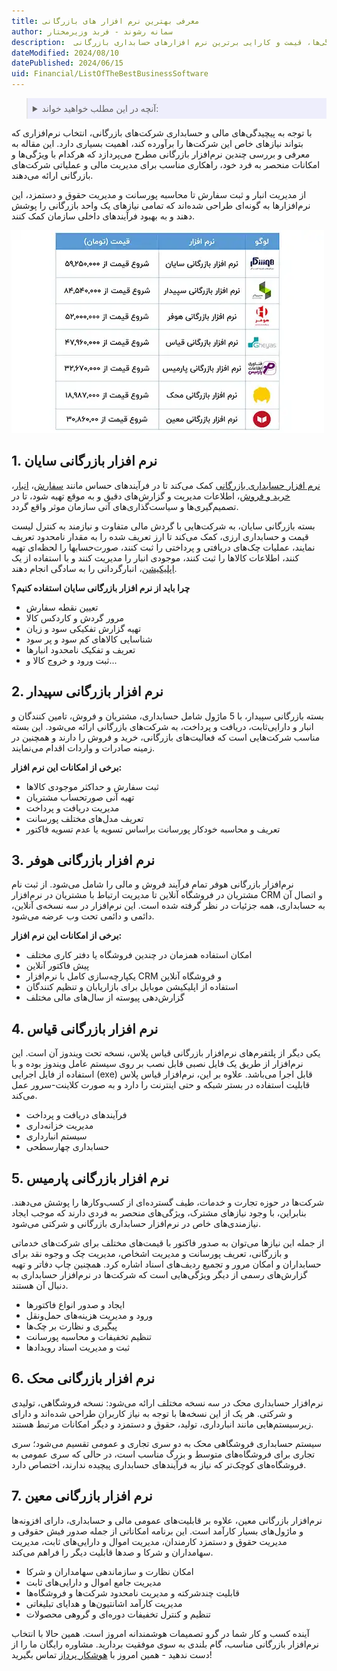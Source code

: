 ```yaml
---
title: معرفی بهترین نرم افزار های بازرگانی
author: سمانه رشوند - فربد وزیرمختار
description:  جامع‌ترین راهنمای انتخاب بهترین نرم افزارهای کاربردی بازرگانی برای کسب و کارهای ایرانی. مقایسه ویژگی‌ها، قیمت و کارایی برترین نرم افزارهای حسابداری بازرگانی
dateModified: 2024/08/10
datePublished: 2024/06/15
uid: Financial/ListOfTheBestBusinessSoftware
---
```


<blockquote style="background-color:#eeeefc; padding:0.5rem">
<details>
  <summary>آنچه در این مطلب خواهید خواند:</summary>
    <li>نرم افزار بازرگانی سایان</li>
    <li>نرم افزار بازرگانی سپیدار</li>
    <li>نرم افزار بازرگانی هوفر</li>
    <li>نرم افزار بازرگانی قیاس</li>
    <li>نرم افزار بازرگانی پارمیس</li>
    <li>نرم افزار بازرگانی پیوست</li>
    <li>نرم افزار بازرگانی معین</li>
</details>
</blockquote>
با توجه به پیچیدگی‌های مالی و حسابداری شرکت‌های بازرگانی، انتخاب نرم‌افزاری که بتواند نیازهای خاص این شرکت‌ها را برآورده کند، اهمیت بسیاری دارد. این مقاله به معرفی و بررسی چندین نرم‌افزار بازرگانی مطرح می‌پردازد که هرکدام با ویژگی‌ها و امکانات منحصر به فرد خود، راهکاری مناسب برای مدیریت مالی و عملیاتی شرکت‌های بازرگانی ارائه می‌دهند.

 از مدیریت انبار و ثبت سفارش تا محاسبه پورسانت و مدیریت حقوق و دستمزد، این نرم‌افزارها به گونه‌ای طراحی شده‌اند که تمامی نیازهای یک واحد بازرگانی را پوشش دهند و به بهبود فرآیندهای داخلی سازمان کمک کنند.

![لیست بهترین نرم افزارهای حسابداری بازرگانی](./Images/ListOfTheBestBusinessSoftwareTable.webp)

## 1. نرم افزار بازرگانی سایان

<a href="https://www.hooshkar.com/Software/Sayan/Package/Commerce" target="_blank">نرم افزار حسابداری بازرگانی</a> کمک می‌کند تا در فرآیندهای حساس مانند <a href="https://www.hooshkar.com/Software/Sayan/Module/CustomerOrders" target="_blank">سفارش</a>، <a href="https://www.hooshkar.com/Software/Sayan/Module/Inventory" target="_blank">انبار</a>، <a href="https://www.hooshkar.com/Software/Sayan/Module/PurchaseAndSale" target="_blank">خرید و فروش</a>، اطلاعات مدیریت و گزارش‌های دقیق و به موقع تهیه شود، تا در تصمیم‌گیری‌ها و سیاست‌گذاری‌های آتی سازمان موثر واقع گردد. 

بسته بازرگانی سایان، به شرکت‌هایی با گردش مالی‌ متفاوت و نیازمند به کنترل لیست قیمت و حسابداری ارزی، کمک می‌کند تا ارز تعریف شده را به مقدار نامحدود تعریف نمایند، عملیات چک‌های دریافتی و پرداختی را ثبت کنند، صورت‌حسابها را لحظه‌ای تهیه کنند، اطلاعات کالاها را ثبت کنند، موجودی انبار را مدیریت کنند و با استفاده از یک <a href="https://www.hooshkar.com/Software/Sayan/Module/Application" target="_blank">اپلیکیشن</a>، انبارگردانی را به سادگی انجام دهند.

**چرا باید از نرم افزار بازرگانی سایان استفاده کنیم؟**

-	تعیین نقطه سفارش 
-	مرور گردش و کاردکس کالا 
-	تهیه گزارش تفکیکی سود و زیان
-	شناسایی کالاهای کم سود و پر سود 
-	تعریف و تفکیک نامحدود انبارها
-	ثبت ورود و خروج کالا و... 


## 2.	نرم افزار بازرگانی سپیدار

بسته بازرگانی سپیدار، با 5 ماژول شامل حسابداری، مشتریان و فروش، تامین کنندگان و انبار و دارایی‌ثابت، دریافت و پرداخت، به شرکت‌های بازرگانی ارائه می‌شود. این بسته مناسب شرکت‌هایی است که فعالیت‌های بازرگانی، خرید و فروش را دارند و همچنین در زمینه صادرات و واردات اقدام می‌نمایند.

**برخی از امکانات این نرم افزار:**

-	ثبت سفارش و حداکثر موجودی کالاها
-	تهیه آنی صورتحساب مشتریان
-	مدیریت دریافت و پرداخت
-	تعریف مدل‌های مختلف پورسانت
-	تعریف و محاسبه خودکار پورسانت براساس تسویه یا عدم تسویه فاکتور

## 3.	نرم افزار بازرگانی هوفر

نرم‌افزار بازرگانی هوفر تمام فرآیند فروش و مالی را شامل می‌شود. از ثبت نام مشتریان در فروشگاه آنلاین تا مدیریت ارتباط با مشتریان در نرم‌افزار CRM و اتصال آن به حسابداری، همه جزئیات در نظر گرفته شده است. این نرم‌افزار در سه نسخه‌ی آنلاین، دائمی و دائمی تحت وب عرضه می‌شود.

**برخی از امکانات این نرم افزار:**

-	امکان استفاده همزمان در چندین فروشگاه یا دفتر کاری مختلف
-	پیش فاکتور آنلاین
-	یکپارچه‌سازی کامل با نرم‌افزار CRM و فروشگاه آنلاین
-	استفاده از اپلیکیشن موبایل برای بازاریابان و تنظیم کنندگان
-	گزارش‌دهی پیوسته از سال‌های مالی مختلف

## 4. نرم افزار بازرگانی قیاس 
یکی دیگر از پلتفرم‌های نرم‌افزار بازرگانی قیاس پلاس، نسخه تحت ویندوز آن است. این نرم‌افزار از طریق یک فایل نصبی قابل نصب بر روی سیستم عامل ویندوز بوده و با استفاده از فایل اجرایی (exe) قابل اجرا می‌باشد. علاوه بر این، نرم‌افزار قیاس پلاس قابلیت استفاده در بستر شبکه و حتی اینترنت را دارد و به صورت کلاینت-سرور عمل می‌کند.

-	فرآیندهای دریافت و پرداخت
-	مدیریت خزانه‌داری
-	سیستم انبارداری
-	حسابداری چهارسطحی

## 5. نرم افزار بازرگانی پارمیس 
شرکت‌ها در حوزه تجارت و خدمات، طیف گسترده‌ای از کسب‌وکارها را پوشش می‌دهند. بنابراین، با وجود نیازهای مشترک، ویژگی‌های منحصر به فردی دارند که موجب ایجاد نیازمندی‌های خاص در نرم‌افزار حسابداری بازرگانی و شرکتی می‌شود. 

از جمله این نیازها می‌توان به صدور فاکتور با قیمت‌های مختلف برای شرکت‌های خدماتی و بازرگانی، تعریف پورسانت و مدیریت اشخاص، مدیریت چک و وجوه نقد برای حسابداران و امکان مرور و تجمیع ردیف‌های اسناد اشاره کرد. همچنین چاپ دفاتر و تهیه گزارش‌های رسمی از دیگر ویژگی‌هایی است که شرکت‌ها در نرم‌افزار حسابداری به دنبال آن هستند.

-	ایجاد و صدور انواع فاکتورها
-	ورود و مدیریت هزینه‌های حمل‌ونقل
-	پیگیری و نظارت بر چک‌ها
-	تنظیم تخفیفات و محاسبه پورسانت
-	ثبت و مدیریت اسناد رویدادها

## 6. نرم افزار بازرگانی محک

نرم‌افزار حسابداری محک در سه نسخه مختلف ارائه می‌شود: نسخه فروشگاهی، تولیدی و شرکتی. هر یک از این نسخه‌ها با توجه به نیاز کاربران طراحی شده‌اند و دارای زیرسیستم‌هایی مانند انبارداری، تولید، حقوق و دستمزد و دیگر امکانات مرتبط هستند.

 سیستم حسابداری فروشگاهی محک به دو سری تجاری و عمومی تقسیم می‌شود؛ سری تجاری برای فروشگاه‌های متوسط و بزرگ مناسب است، در حالی که سری عمومی به فروشگاه‌های کوچک‌تر که نیاز به فرآیندهای حسابداری پیچیده ندارند، اختصاص دارد.

## 7.	نرم افزار بازرگانی معین
نرم‌افزار بازرگانی معین، علاوه بر قابلیت‌های عمومی مالی و حسابداری، دارای افزونه‌ها و ماژول‌های بسیار کارآمد است. این برنامه امکاناتی از جمله صدور فیش حقوقی و مدیریت حقوق و دستمزد کارمندان، مدیریت اموال و دارایی‌های ثابت، مدیریت سهامداران و شرکا و صدها قابلیت دیگر را فراهم می‌کند.

-	امکان نظارت و سازماندهی سهامداران و شرکا
-	مدیریت جامع اموال و دارایی‌های ثابت
-	قابلیت چندشرکته و مدیریت نامحدود شرکت‌ها و فروشگاه‌ها
-	مدیریت کارآمد اشانتیون‌ها و هدایای تبلیغاتی
-	تنظیم و کنترل تخفیفات دوره‌ای و گروهی محصولات

آینده کسب و کار شما در گرو تصمیمات هوشمندانه امروز است. همین حالا با انتخاب نرم‌افزار بازرگانی مناسب، گام بلندی به سوی موفقیت بردارید. مشاوره رایگان ما را از دست ندهید - همین امروز با <a href="https://www.hooshkar.com" target="_blank">هوشکار پرداز</a> تماس بگیرید!